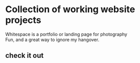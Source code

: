 # Collection of working website projects
Whitespace is a portfolio or landing page for photography <br>
Fun, and a great way to ignore my hangover.
## check it out
